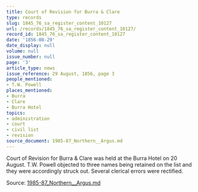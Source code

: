 ```yaml
---
title: Court of Revision for Burra & Clare
type: records
slug: 1845_76_sa_register_content_10127
url: /records/1845_76_sa_register_content_10127/
record_id: 1845_76_sa_register_content_10127
date: '1856-08-29'
date_display: null
volume: null
issue_number: null
page: '3'
article_type: news
issue_reference: 29 August, 1856, page 3
people_mentioned:
- T.W. Powell
places_mentioned:
- Burra
- Clare
- Burra Hotel
topics:
- administration
- court
- civil list
- revision
source_document: 1985-87_Northern__Argus.md
---
```


Court of Revision for Burra & Clare was held at the Burra Hotel on 20 August.  T.W. Powell objected to three names being retained on the list and they were accordingly struck out.  Several clerical errors were rectified.

Source: [1985-87_Northern__Argus.md](/downloads/markdown/1985-87_Northern__Argus.md)
